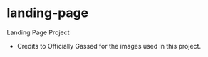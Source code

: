 # landing-page
Landing Page Project

- Credits to Officially Gassed for the images used in this project.